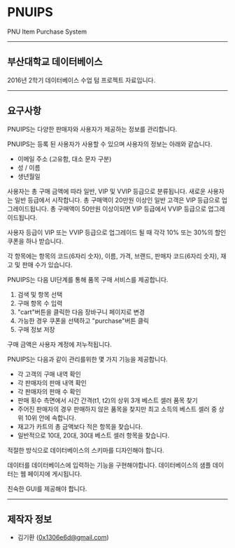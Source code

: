 # PNUIPS
PNU Item Purchase System
***
## 부산대학교 데이터베이스
2016년 2학기 데이터베이스 수업 텀 프로젝트 자료입니다.
***
## 요구사항
PNUIPS는 다양한 판매자와 사용자가 제공하는 정보를 관리합니다.

PNUIPS는 등록 된 사용자가 사용할 수 있으며 사용자의 정보는 아래와 같습니다.
- 이메일 주소 (고유함, 대소 문자 구분)
- 성 / 이름
- 생년월일

사용자는 총 구매 금액에 따라 일반, VIP 및 VVIP 등급으로 분류됩니다. 새로운 사용자는 일반 등급에서 시작합니다. 총 구매액이 20만원 이상인 일반 고객은 VIP 등급으로 업그레이드됩니다. 총 구매액이 50만원 이상이되면 VIP 등급에서 VVIP 등급으로 업그레이드됩니다.

사용자 등급이 VIP 또는 VVIP 등급으로 업그레이드 될 때 각각 10% 또는 30%의 할인 쿠폰을 하나 받습니다.

각 항목에는 항목의 코드(6자리 숫자), 이름, 가격, 브랜드, 판매자 코드(6자리 숫자), 재고 및 판매 수가 있습니다.

PNUIPS는 다음 UI단계를 통해 품목 구매 서비스를 제공합니다.
1. 검색 및 항목 선택
2. 구매 항목 수 입력
3. "cart"버튼을 클릭한 다음 장바구니 페이지로 변경
4. 가능한 경우 쿠폰을 선택하고 "purchase"버튼 클릭
5. 구매 정보 저장

구매 금액은 사용자 계정에
저누적됩니다.

PNUIPS는 다음과 같이 관리를위한 몇 가지 기능을 제공합니다.
- 각 고객의 구매 내역 확인
- 각 판매자의 판매 내역 확인
- 각 판매자의 판매 수 확인
- 판매 횟수 측면에서 시간 간격(t1, t2)의 상위 3개 베스트 셀러 품목  찾기
- 주어진 판매자의 경우 판매하지 않은 품목을 찾지만 최고 소득의 베스트 셀러 중 상위 10위 안에 속합니다.
- 재고가 카트의 총 금액보다 적은 항목을 찾습니다.
- 일반적으로 10대, 20대, 30대 베스트 셀러 항목을 찾습니다.

적절한 방식으로 데이터베이스의 스키마를 디자인해야 합니다.

데이터를 데이터베이스에 입력하는 기능을 구현해야합니다. 데이터베이스의 샘플 데이터는 웹 페이지에 게시됩니다.

친숙한 GUI를 제공해야 합니다.
***
## 제작자 정보
- 김기환 (0x1306e6d@gmail.com)

